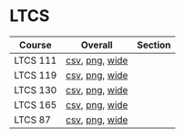 # LTCS

| Course | Overall | Section |
| ------ | ------- | ------- |
| LTCS 111 | [csv](https://github.com/UCSD-Historical-Enrollment-Data/2022Fall/blob/main/overall/LTCS%20111.csv), [png](https://raw.githubusercontent.com/UCSD-Historical-Enrollment-Data/2022Fall/main/plot_overall/LTCS%20111.png), [wide](https://raw.githubusercontent.com/UCSD-Historical-Enrollment-Data/2022Fall/main/plot_overall_wide/LTCS%20111.png) |  |
| LTCS 119 | [csv](https://github.com/UCSD-Historical-Enrollment-Data/2022Fall/blob/main/overall/LTCS%20119.csv), [png](https://raw.githubusercontent.com/UCSD-Historical-Enrollment-Data/2022Fall/main/plot_overall/LTCS%20119.png), [wide](https://raw.githubusercontent.com/UCSD-Historical-Enrollment-Data/2022Fall/main/plot_overall_wide/LTCS%20119.png) |  |
| LTCS 130 | [csv](https://github.com/UCSD-Historical-Enrollment-Data/2022Fall/blob/main/overall/LTCS%20130.csv), [png](https://raw.githubusercontent.com/UCSD-Historical-Enrollment-Data/2022Fall/main/plot_overall/LTCS%20130.png), [wide](https://raw.githubusercontent.com/UCSD-Historical-Enrollment-Data/2022Fall/main/plot_overall_wide/LTCS%20130.png) |  |
| LTCS 165 | [csv](https://github.com/UCSD-Historical-Enrollment-Data/2022Fall/blob/main/overall/LTCS%20165.csv), [png](https://raw.githubusercontent.com/UCSD-Historical-Enrollment-Data/2022Fall/main/plot_overall/LTCS%20165.png), [wide](https://raw.githubusercontent.com/UCSD-Historical-Enrollment-Data/2022Fall/main/plot_overall_wide/LTCS%20165.png) |  |
| LTCS 87 | [csv](https://github.com/UCSD-Historical-Enrollment-Data/2022Fall/blob/main/overall/LTCS%2087.csv), [png](https://raw.githubusercontent.com/UCSD-Historical-Enrollment-Data/2022Fall/main/plot_overall/LTCS%2087.png), [wide](https://raw.githubusercontent.com/UCSD-Historical-Enrollment-Data/2022Fall/main/plot_overall_wide/LTCS%2087.png) |  |

